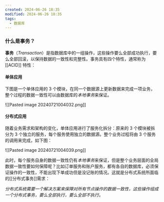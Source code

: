 ```yaml
---
created: 2024-06-26 18:35
modified: 2024-06-26 18:35
tags:
  - 数据库
---
```


### 什么是事务？

**事务**（*Transaction*）是指数据库中的一组操作，这些操作要么全部成功执行，要么全部回滚，以保持数据的一致性和完整性。事务具有四个特性，通常称为 [[ACID]] 特性：

#### 单体应用
下图是一个单体应用的 3 个模块，在同一个数据源上更新数据来完成一项业务，整个过程的数据一致性可以由数据库的*本地事务*来保证。

![[Pasted image 20240721004032.png]]

#### 分布式应用

随着业务需求和架构的变化，单体应用进行了服务化拆分：原来的 3 个模块被拆分为 3 个独立的服务，每个服务使用独立的数据源。整个业务过程将由 3 个服务的调用来完成，如下图：

![[Pasted image 20240721004039.png]]

此时，每个服务自身的数据一致性仍有*本地事务*来保证，但是整个业务层面的全局数据一致性要如何保障呢？比如订单服务和账户服务，都有各自的数据库，必须保证操作的一致性，不能出现下单成功但是没记账的情况。这就是分布式系统所面临的[[分布式事务]]需求：

*分布式系统需要一个解决方案来保障对所有节点操作的数据一致性，这些操作组成一个分布式事务，要么全部执行，要么全部不执行。*